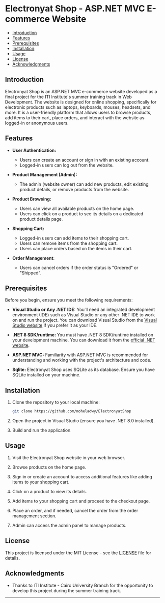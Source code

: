 # Electronyat Shop - ASP.NET MVC E-commerce Website

- [Introduction](#electronyat-shop---aspnet-mvc-e-commerce-website)
- [Features](#features)
- [Prerequisites](#prerequisites)
- [Installation](#installation)
- [Usage](#usage)
- [License](#license)
- [Acknowledgments](#acknowledgments)

## Introduction

Electronyat Shop is an ASP.NET MVC e-commerce website developed as a final project for the ITI Institute's summer training track in Web Development. The website is designed for online shopping, specifically for electronic products such as laptops, keyboards, mouses, headsets, and more. It is a user-friendly platform that allows users to browse products, add items to their cart, place orders, and interact with the website as logged-in or anonymous users.

## Features

- **User Authentication:**

  - Users can create an account or sign in with an existing account.
  - Logged-in users can log out from the website.

- **Product Management (Admin):**

  - The admin (website owner) can add new products, edit existing product details, or remove products from the website.

- **Product Browsing:**

  - Users can view all available products on the home page.
  - Users can click on a product to see its details on a dedicated product details page.

- **Shopping Cart:**

  - Logged-in users can add items to their shopping cart.
  - Users can remove items from the shopping cart.
  - Users can place orders based on the items in their cart.

- **Order Management:**
  - Users can cancel orders if the order status is "Ordered" or "Shipped".

## Prerequisites

Before you begin, ensure you meet the following requirements:

- **Visual Studio or Any .NET IDE:** You'll need an integrated development environment (IDE) such as Visual Studio or any other .NET IDE to work on and run the project. You can download Visual Studio from the [Visual Studio website](https://visualstudio.microsoft.com/) if you prefer it as your IDE.

- **.NET 8 SDK/runtime:** You must have .NET 8 SDK/runtime installed on your development machine. You can download it from the [official .NET website](https://dotnet.microsoft.com/download/dotnet/8.0).

- **ASP.NET MVC:** Familiarity with ASP.NET MVC is recommended for understanding and working with the project's architecture and code.

- **Sqlite:** Electronyat Shop uses SQLite as its database. Ensure you have SQLite installed on your machine.

## Installation

1. Clone the repository to your local machine:

   ```bash
   git clone https://github.com/moheladwy/ElectronyatShop
   ```

2. Open the project in Visual Studio (ensure you have .NET 8.0 installed).

3. Build and run the application.

## Usage

1. Visit the Electronyat Shop website in your web browser.

2. Browse products on the home page.

3. Sign in or create an account to access additional features like adding items to your shopping cart.

4. Click on a product to view its details.

5. Add items to your shopping cart and proceed to the checkout page.

6. Place an order, and if needed, cancel the order from the order management section.

7. Admin can access the admin panel to manage products.

## License

This project is licensed under the MIT License - see the [LICENSE](LICENSE) file for details.

## Acknowledgments

- Thanks to ITI Institute - Cairo University Branch for the opportunity to develop this project during the summer training track.

---
